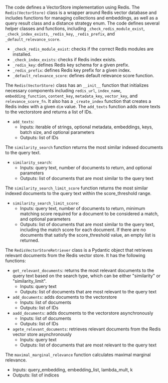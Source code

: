 The code defines a VectorStore implementation using Redis. The `Redis(VectorStore)` class is a wrapper around Redis vector database and includes functions for managing collections and embeddings, as well as a query result class and a distance strategy enum. The code defines several helper classes and functions, including `_check_redis_module_exist`, `_check_index_exists`, `_redis_key`, `_redis_prefix`, and `_default_relevance_score`. 

- `_check_redis_module_exist`: checks if the correct Redis modules are installed.
- `_check_index_exists`: checks if Redis index exists.
- `_redis_key`: defines Redis key schema for a given prefix.
- `_redis_prefix`: defines Redis key prefix for a given index.
- `_default_relevance_score`: defines default relevance score function.

The `Redis(VectorStore)` class has an `__init__` function that initializes necessary components including `redis_url`, `index_name`, `embedding_function`, `content_key`, `metadata_key`, `vector_key`, and `relevance_score_fn`. It also has a `_create_index` function that creates a Redis index with a given `dim` value. The `add_texts` function adds more texts to the vectorstore and returns a list of IDs. 

- `add_texts`:
    - Inputs: iterable of strings, optional metadata, embeddings, keys, batch size, and optional parameters
    - Outputs: list of IDs

The `similarity_search` function returns the most similar indexed documents to the query text. 

- `similarity_search`:
    - Inputs: query text, number of documents to return, and optional parameters
    - Outputs: list of documents that are most similar to the query text

The `similarity_search_limit_score` function returns the most similar indexed documents to the query text within the score_threshold range.

- `similarity_search_limit_score`:
    - Inputs: query text, number of documents to return, minimum matching score required for a document to be considered a match, and optional parameters
    - Outputs: list of documents that are most similar to the query text, including the match score for each document. If there are no documents that satisfy the score_threshold value, an empty list is returned.

The `RedisVectorStoreRetriever` class is a Pydantic object that retrieves relevant documents from the Redis vector store. It has the following functions:

- `get_relevant_documents`: returns the most relevant documents to the query text based on the search type, which can be either "similarity" or "similarity_limit".
    - Inputs: query text
    - Outputs: list of documents that are most relevant to the query text
- `add_documents`: adds documents to the vectorstore
    - Inputs: list of documents
    - Outputs: list of IDs
- `aadd_documents`: adds documents to the vectorstore asynchronously
    - Inputs: list of documents
    - Outputs: list of IDs
- `agete_relevant_documents`: retrieves relevant documents from the Redis vector store asynchronously
    - Inputs: query text
    - Outputs: list of documents that are most relevant to the query text

The `maximal_marginal_relevance` function calculates maximal marginal relevance.

- Inputs: query_embedding, embedding_list, lambda_mult, k
- Outputs: list of indices

